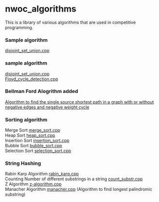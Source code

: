 # nwoc_algorithms
This is a library of various algorithms that are used in competitive programming.


### Sample algorithm
[disjoint_set_union.cpp](Algorithms/disjoint_set_union.cpp)
### sample algorithm

[disjoint_set_union.cpp](Algorithms/disjoint_set_union.cpp) <br />
[Floyd_cycle_detection.cpp](Algorithms/Linked_List/Floyd_cycle_detection.cpp)

### Bellman Ford Alogrithm added
[Algorithm to find the single source shortest path in a graph with or without negative edges and negative weight cycle](Bellman_Ford/BellmanFord.cpp)

### Sorting algorithm 
Merge Sort [merge_sort.cpp](Algorithms/Sorting/merge_sort.cpp) <br/>
Heap Sort [heap_sort.cpp](Algorithms/Sorting/heap_sort.cpp)<br/>
Insertion Sort [insertion_sort.cpp](Algorithms/Sorting/insertion_sort.cpp) <br/>
Bubble Sort [bubble_sort.cpp](Algorithms/Sorting/bubble_sort.cpp) <br/>
Selection Sort [selection_sort.cpp](Algorithms/Sorting/selection_sort.cpp)

### String Hashing
Rabin Karp Algorithm [rabin_karp.cpp](Algorithms/String_Hashing/rabin_karp.cpp)<br/>
Counting Number of different substrings in a string [count_substr.cpp](Algorithms/String_Hashing/count_substr.cpp) <br/>
Z Algorithm [z-algorithm.cpp](Algorithms/String_Hashing/z-algorithm.cpp)<br/>
Manacher Algorithm [manacher.cpp](Algorithms/String_Hashing/manacher.cpp) (Algorithm to find longest palindromic substring) <br/>
